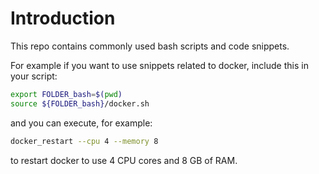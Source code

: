 # Introduction

This repo contains commonly used bash scripts and code snippets.

For example if you want to use snippets related to docker, include this in your script:

```bash
export FOLDER_bash=$(pwd)
source ${FOLDER_bash}/docker.sh
```

and you can execute, for example:

```bash
docker_restart --cpu 4 --memory 8
```

 to restart docker to use 4 CPU cores and 8 GB of RAM.